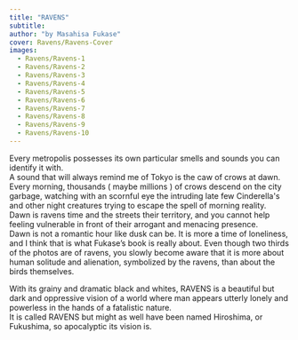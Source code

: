 ```yaml
---
title: "RAVENS"
subtitle:
author: "by Masahisa Fukase"
cover: Ravens/Ravens-Cover
images:
  - Ravens/Ravens-1
  - Ravens/Ravens-2
  - Ravens/Ravens-3
  - Ravens/Ravens-4
  - Ravens/Ravens-5
  - Ravens/Ravens-6
  - Ravens/Ravens-7
  - Ravens/Ravens-8
  - Ravens/Ravens-9
  - Ravens/Ravens-10
---
```

Every metropolis possesses its own particular smells and sounds you can identify it with.  
A sound that will always remind me of Tokyo is the caw of crows at dawn.  Every morning, thousands ( maybe millions ) of crows descend on the city garbage, watching with an scornful eye the intruding late few Cinderella's and other night creatures trying to escape the spell of morning reality.  
Dawn is ravens time and the streets their territory, and you cannot help feeling vulnerable in front of their arrogant and menacing presence.  
Dawn is not a romantic hour like dusk can be. It is more a time of loneliness, and I think that is what Fukase’s book is really about. Even though two thirds of the photos are of ravens, you slowly become aware that it is more about human solitude and alienation, symbolized by the ravens, than about the birds themselves.

With its grainy and dramatic black and whites, RAVENS is a beautiful but dark and oppressive vision of a world where man appears utterly lonely and powerless in the hands of a fatalistic nature.  
It is called RAVENS but might as well have been named Hiroshima, or Fukushima, so apocalyptic its vision is.


